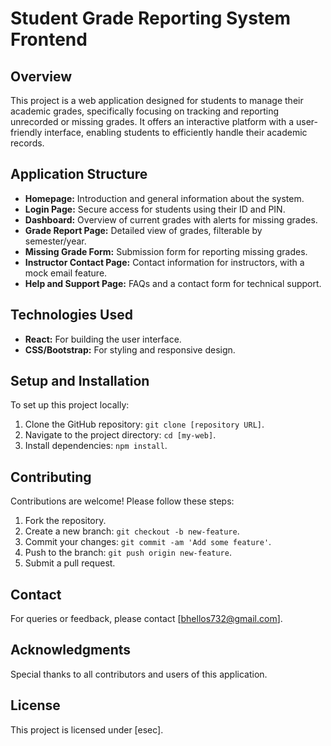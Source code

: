 # Student Grade Reporting System Frontend

## Overview
This project is a web application designed for students to manage their academic grades, specifically focusing on tracking and reporting unrecorded or missing grades. It offers an interactive platform with a user-friendly interface, enabling students to efficiently handle their academic records.

## Application Structure
- **Homepage:** Introduction and general information about the system.
- **Login Page:** Secure access for students using their ID and PIN.
- **Dashboard:** Overview of current grades with alerts for missing grades.
- **Grade Report Page:** Detailed view of grades, filterable by semester/year.
- **Missing Grade Form:** Submission form for reporting missing grades.
- **Instructor Contact Page:** Contact information for instructors, with a mock email feature.
- **Help and Support Page:** FAQs and a contact form for technical support.

## Technologies Used
- **React:** For building the user interface.
- **CSS/Bootstrap:** For styling and responsive design.

## Setup and Installation
To set up this project locally:
1. Clone the GitHub repository: `git clone [repository URL]`.
2. Navigate to the project directory: `cd [my-web]`.
3. Install dependencies: `npm install`.

## Contributing
Contributions are welcome! Please follow these steps:
1. Fork the repository.
2. Create a new branch: `git checkout -b new-feature`.
3. Commit your changes: `git commit -am 'Add some feature'`.
4. Push to the branch: `git push origin new-feature`.
5. Submit a pull request.

## Contact
For queries or feedback, please contact [bhellos732@gmail.com].

## Acknowledgments
Special thanks to all contributors and users of this application.

## License
This project is licensed under [esec].
